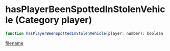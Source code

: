 # hasPlayerBeenSpottedInStolenVehicle (Category player)

```js
function hasPlayerBeenSpottedInStolenVehicle(player: number): boolean
```

[filename](hasPlayerBeenSpottedInStolenVehicle_m.md ':include')